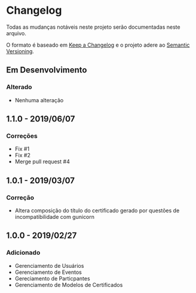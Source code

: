 # Changelog
Todas as mudanças notáveis ​​neste projeto serão documentadas neste arquivo.

O formato é baseado em [Keep a Changelog](http://keepachangelog.com/en/1.0.0/)
e o projeto adere ao [Semantic Versioning](http://semver.org/spec/v2.0.0.html).

## Em Desenvolvimento
### Alterado
- Nenhuma alteração

## 1.1.0 - 2019/06/07
### Correções
- Fix #1
- Fix #2
- Merge pull request #4

## 1.0.1 - 2019/03/07
### Correção
- Altera composição do título do certificado gerado por questões de incompatibilidade com gunicorn

## 1.0.0 - 2019/02/27
### Adicionado
- Gerenciamento de Usuários
- Gerenciamento de Eventos
- Gereciamento de Particpantes
- Gerenciamento de Modelos de Certificados

[Em desenvolvimento]: https://github.com/vinigracindo/sgce/compare/v1.0.1...HEAD
[1.0.1]: https://github.com/vinigracindo/sgce/compare/v1.0.0...v1.0.1